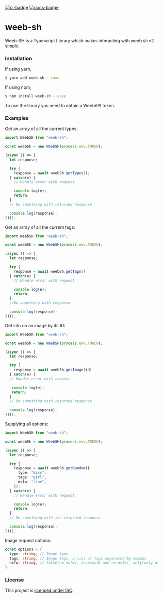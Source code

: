 [![ci-badge]][ci] [![docs-badge][]][docs]
# weeb-sh
Weeb-SH is a Typescript Library which makes interacting with weeb.sh v2
simple.
### Installation
If using yarn,
```sh
$ yarn add weeb-sh --save
```
If using npm,
```sh
$ npm install weeb-sh --save
```
To use the library you need to obtain a WeebAPI token.
### Examples
Get an array of all the current types:
```typescript
import WeebSH from "weeb-sh";

const weebSh = new WeebSH(process.env.TOKEN);

(async () => {
  let response;

  try {
    response = await weebSh.getTypes();
  } catch(e) {
    // Handle error with request

    console.log(e);
    return;
  }
  // Do something with returned response

  console.log(response);
})();
```
Get an array of all the current tags:
```typescript
import WeebSH from "weeb-sh";

const weebSh = new WeebSH(process.env.TOKEN);

(async () => {
  let response;

  try {
    response = await weebSh.getTags()
  } catch(e) {
    // Handle error with request

    console.log(e);
    return;
  }
  //Do something with response

  console.log(response);
})();


```

Get info on an image by its ID:

```typescript
import WeebSH from "weeb-sh";

const weebSh = new WeebSH(process.env.TOKEN);

(async () => {
  let response;

  try {
    response = await weebSh.getImage(id)
  } catch(e) {
  // Handle error with request

   console.log(e);
   return;
  }
  // Do something with returned response

  console.log(response);
})();
```

Supplying all options:

```typescript
import WeebSH from "weeb-sh";

const weebSh = new WeebSH(process.env.TOKEN);

(async () => {
  let response;

  try {
    response = await weebSh.getRandom({
      type: "kiss",
      tags: "girl",
      nsfw: "true",
    });
  } catch(e) {
    // Handle error with request

    console.log(e);
    return;
  }
  // Do something with the returned response

  console.log(response);
})();

```
Image request options:

```typescript
const options = {
  type: string, // Image type
  tags: string, // Image tags, a list of tags seperated by commas
  nsfw: string, // false(no nsfw), true(nsfw and no-nsfw), only(only nsfw)
}
```
### License
This project is [licensed under ISC][license].

[license]: https://github.com/shinonome-cafe/weeb-sh.ts/blob/master/LICENSE
[ci]: https://travis-ci.org/shinonome-cafe/weeb-sh.ts
[ci-badge]: https://travis-ci.org/shinonome-cafe/weeb-sh.ts.svg?branch=master
[docs]: https://shinonome-cafe.github.io/weeb-sh.ts/
[docs-badge]: https://img.shields.io/badge/docs-online-5023dd.svg
